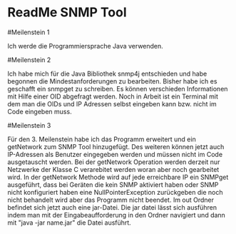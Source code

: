 # ReadMe SNMP Tool

#Meilenstein 1

Ich werde die Programmiersprache Java verwenden.

#Meilenstein 2

Ich habe mich für die Java Bibliothek snmp4j entschieden und habe begonnen die Mindestanforderungen zu bearbeiten. Bisher habe ich 
es geschafft ein snmpget zu schreiben. Es können verschieden Informationen mit Hilfe einer OID abgefragt werden. Noch in Arbeit ist 
ein Terminal mit dem man die OIDs und IP Adressen selbst eingeben kann bzw. nicht im Code eingeben muss. 

#Meilenstein 3

Für den 3. Meilenstein habe ich das Programm erweitert und ein getNetwork zum SNMP Tool hinzugefügt. Des weiteren können jetzt auch 
IP-Adressen als Benutzer eingegeben werden und müssen nicht im Code ausgetauscht werden. Bei der getNetwork Operation werden derzeit 
nur Netzwerke der Klasse C verarebitet werden woran aber noch gearbeitet wird. In der getNetwork Methode wird auf jede erreichbare 
IP ein SNMPget ausgeführt, dass bei Geräten die kein SNMP aktiviert haben oder SNMP nicht konfiguriert haben eine 
NullPointerException zurückgeben die noch nicht behandelt wird aber das Programm nicht beendet. Im out Ordner befindet sich jetzt auch 
eine jar-Datei. Die jar datei lässt sich ausführen indem man mit der Eingabeaufforderung in den Ordner navigiert und dann mit "java -jar name.jar"
die Datei ausführt.
